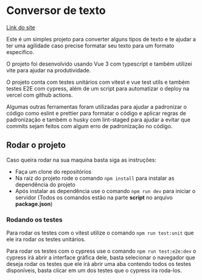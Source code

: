 # Conversor de texto

[Link do site](https://vue-text-convert.vercel.app/)

Este é um simples projeto para converter alguns tipos de texto e te ajudar a ter uma agilidade caso precise formatar seu texto para um formato especifico.

O projeto foi desenvolvido usando Vue 3 com typescript e também utilizei vite para ajudar na produtividade.

O projeto conta com testes unitários com vitest e vue test utils e também testes E2E com cypress, além de um script para automatizar o deploy na vercel com github actions.

Algumas outras ferramentas foram utilizadas para ajudar a padronizar o código como eslint e prettier para formatar o código e aplicar regras de padronização e também o husky com lint-staged para ajudar a evitar que commits sejam feitos com algum erro de padronização no código.

## Rodar o projeto

Caso queira rodar na sua maquina basta siga as instruções:

 - Faça um clone do repositórios
 - Na raiz do projeto rode o comando `npm install` para instalar as dependência do projeto
 - Após instalar as dependência  use o comando `npm run dev` para iniciar o servidor
(Todos os comandos estão na parte **script** no arquivo **package.json**)

### Rodando os testes

Para rodar os testes com o vitest utilize o comando `npm run test:unit` que ele ira rodar os testes unitários.

Para rodar os testes com o cypress use o comando `npm run test:e2e:dev` o cypress irá abrir a interface gráfica dele, basta selecionar o navegador que deseja rodar os testes que ele irá abrir uma aba contendo todos os testes disponíveis, basta clicar em um dos testes que o cypress ira roda-los.

 